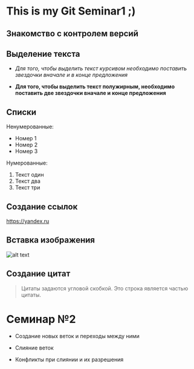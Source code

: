 # This is my Git Seminar1 ;)

## Знакомство с контролем версий

## Выделение текста

* *Для того, чтобы выделить текст курсивом необходимо поставить звездочки вначале и в конце предложения*

* **Для того, чтобы выделить текст полужирным, необходимо поставить две звездочки вначале и конце предложения**

## Списки

Ненумерованные:
* Номер 1
* Номер 2
* Номер 3

Нумерованные:
1. Текст один
2. Текст два
3. Текст три

## Создание ссылок
https://yandex.ru

## Вставка изображения
![alt text](https://vsegda-pomnim.com/uploads/posts/2022-02/1645923078_1-vsegda-pomnim-com-p-krasivie-oblaka-foto-1.jpg "Logo Title Text 1")

## Создание цитат
> Цитаты задаются угловой скобкой.
> Это строка является частью цитаты.

# Семинар №2

* Создание новых веток и переходы между ними

* Слияние веток

* Конфликты при слиянии и их разрешения

